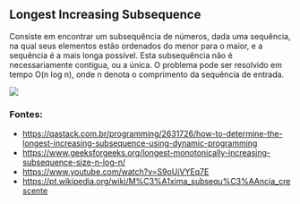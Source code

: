 ## Longest Increasing Subsequence
Consiste em encontrar um subsequência de números, dada uma sequência, na qual seus elementos estão ordenados  do menor para o maior, e a sequência é a mais longa possível. Esta subsequência não é necessariamente contígua, ou a única. 
O problema pode ser resolvido em tempo O(n log n), onde n denota o comprimento da sequência de entrada.

<img src="https://upload.wikimedia.org/wikipedia/commons/thumb/1/1d/LISDemo.gif/400px-LISDemo.gif" />


### Fontes:
- https://qastack.com.br/programming/2631726/how-to-determine-the-longest-increasing-subsequence-using-dynamic-programming
- https://www.geeksforgeeks.org/longest-monotonically-increasing-subsequence-size-n-log-n/
- https://www.youtube.com/watch?v=S9oUiVYEq7E
- https://pt.wikipedia.org/wiki/M%C3%A1xima_subsequ%C3%AAncia_crescente

